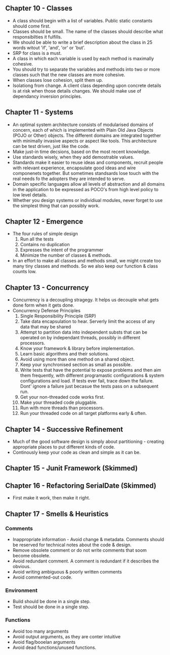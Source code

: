 ## Chapter 10 - Classes

* A class should begin with a list of variables. Public static constants should come first.
* Classes should be small. The name of the classes should describe what responsibilties it fulfills.
* We should be able to write a brief description about the class in 25 words witout 'if', 'and', 'or' or 'but'.
* SRP for class is a must.
* A class in which each variable is used by each method is maximally cohesive.
* You should try to separate the variables and methods into two or more classes such that the new classes are more cohesive.
* When classes lose cohesion, split them up.
* Isolationg from change. A client class depending upon concrete details is at risk when those details changes. We should make use of dependancy inversion principles.

## Chapter 11 - Systems

* An optimal system architecture consists of modularised domains of concern, each of which is implemented with Plain Old Java Objects (POJO or Other) objects. The different domains are integrated together with  minimally invasive aspects or aspect like tools. This architecture can be test driven, just like the code. 
* Make just-in time decsions, based on the most recent knowledge. 
* Use standards wisely, when they add demostrable values. 
* Standards make it easier to reuse ideas and components, recruit people with relevant experience, encapsulate good ideas and wire componenets together. But sometimes standsards lose touch with the real needs fo the adopters they are intended to serve.
* Domain specific languages allow all levels of abstraction and all domains in the application to be expressed as POCO's from high level policy to low level details.
* Whether you design systems or individiual modules, never forget to use the simplest thing that can possibly work.

## Chapter 12 - Emergence

* The four rules of simple design
    1. Run all the tests
    2. Contains no duplication
    3. Expresses the intent of the programmer
    4. Minimize the number of classes & methods.
* In an effort to make all classes and methods small, we might create too many tiny classes and methods. So we also keep our function & class counts low.

## Chapter 13 - Concurrency

* Concurrency is a decoupling stragegy. It helps us decouple what gets done form when it gets done. 
* Concurrency Defense Principles
    1. Single Responsibility Principle (SRP)
    2. Take data encapsulation to hear. Serverly limit the access of any data that may be shared
    3. Attempt to partition data into independent substs that can be operated on by independant threads, possibly in different processors. 
    4. Know your framework & library before implementation.
    5. Learn basic algorithms and their solutions.
    6. Avoid using more than one method on a shared object.
    7. Keep your synchronised section as small as possible.
    8. Write tests that have the potential to expose problems and then aim them frequently, with different programastic configurations & system configurations and load. If tests ever fail, trace down the failure. Dont' ignore a failure just becasue the tests pass on a subsequent run.
    9. Get your non-threaded code works first.
    10. Make your threaded code pluggable.
    11. Run with more threads than processors. 
    12. Run your threaded code on all target platforms early & often.

## Chapter 14 - Successive Refinement

* Much of the good software design is simply about partitioning - creating appropriate places to put different kinds of code. 
* Continously keep your code as clean and simple as it can be.

## Chapter 15 - Junit Framework (Skimmed)
## Chapter 16 - Refactoring SerialDate (Skimmed)

* First make it work, then make it right.

## Chapter 17 - Smells & Heuristics

### Comments

* Inappropriate information - Avoid change & metadata. Comments should be reserved for technical notes about the code & design.
* Remove obsolete comment or do not write comments that soom become obsolete.
* Avoid redundant comment. A comment is redundant if it describes the obvious.
* Avoid writing ambiguous & poorly written comments
* Avoid commented-out code. 

### Environment

* Build should be done in a single step.
* Test should be done in a single step.

### Functions

* Avoid too many arguments
* Avoid output arguments, as they are conter intuitive
* Avoid flag/booelan arguments
* Avoid dead functions/unused functions.
